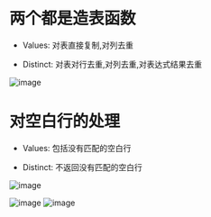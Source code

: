 # 两个都是造表函数

- Values: 对表直接复制,对列去重

- Distinct: 对表对行去重,对列去重,对表达式结果去重

![image](https://github.com/NannF00/Power-BI-Note/assets/117897416/6df7da4a-c3fa-4b5f-a011-fbd522d64a60)

# 对空白行的处理

- Values: 包括没有匹配的空白行

- Distinct: 不返回没有匹配的空白行

![image](https://github.com/NannF00/Power-BI-Note/assets/117897416/bfd51302-572a-425a-a8ef-6277697eab0e)

![image](https://github.com/NannF00/Power-BI-Note/assets/117897416/c6aab261-c285-4f5b-801c-70d15b5cb296)
![image](https://github.com/NannF00/Power-BI-Note/assets/117897416/5ff10ddb-1fc1-4395-ac94-7d0327563b17)
